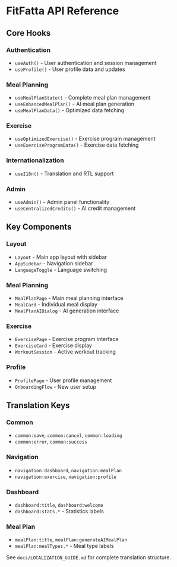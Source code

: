 
# FitFatta API Reference

## Core Hooks

### Authentication
- `useAuth()` - User authentication and session management
- `useProfile()` - User profile data and updates

### Meal Planning
- `useMealPlanState()` - Complete meal plan management
- `useEnhancedMealPlan()` - AI meal plan generation
- `useMealPlanData()` - Optimized data fetching

### Exercise
- `useOptimizedExercise()` - Exercise program management
- `useExerciseProgramData()` - Exercise data fetching

### Internationalization
- `useI18n()` - Translation and RTL support

### Admin
- `useAdmin()` - Admin panel functionality
- `useCentralizedCredits()` - AI credit management

## Key Components

### Layout
- `Layout` - Main app layout with sidebar
- `AppSidebar` - Navigation sidebar
- `LanguageToggle` - Language switching

### Meal Planning
- `MealPlanPage` - Main meal planning interface
- `MealCard` - Individual meal display
- `MealPlanAIDialog` - AI generation interface

### Exercise
- `ExercisePage` - Exercise program interface
- `ExerciseCard` - Exercise display
- `WorkoutSession` - Active workout tracking

### Profile
- `ProfilePage` - User profile management
- `OnboardingFlow` - New user setup

## Translation Keys

### Common
- `common:save`, `common:cancel`, `common:loading`
- `common:error`, `common:success`

### Navigation
- `navigation:dashboard`, `navigation:mealPlan`
- `navigation:exercise`, `navigation:profile`

### Dashboard
- `dashboard:title`, `dashboard:welcome`
- `dashboard:stats.*` - Statistics labels

### Meal Plan
- `mealPlan:title`, `mealPlan:generateAIMealPlan`
- `mealPlan:mealTypes.*` - Meal type labels

See `docs/LOCALIZATION_GUIDE.md` for complete translation structure.
